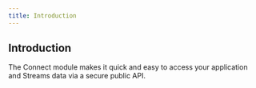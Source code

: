 ```yaml
---
title: Introduction 
---
```



## Introduction

The Connect module makes it quick and easy to access your application and Streams data via a secure public API.
